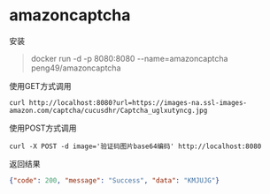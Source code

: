 # amazoncaptcha

安装

> docker run -d -p 8080:8080 --name=amazoncaptcha peng49/amazoncaptcha

使用GET方式调用
```
curl http://localhost:8080?url=https://images-na.ssl-images-amazon.com/captcha/cucusdhr/Captcha_uglxutyncg.jpg
```

使用POST方式调用
```
curl -X POST -d image='验证码图片base64编码' http://localhost:8080
```

返回结果
```json
{"code": 200, "message": "Success", "data": "KMJUJG"}
```




